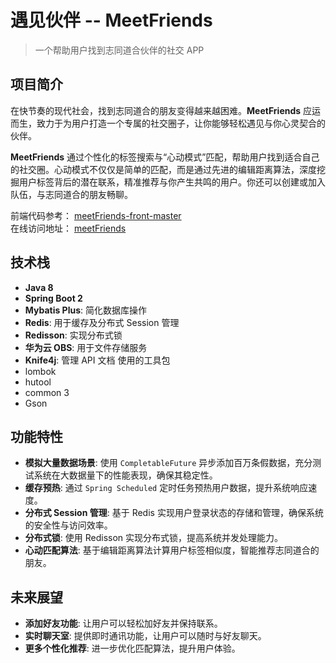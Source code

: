 # 遇见伙伴 -- MeetFriends
> 一个帮助用户找到志同道合伙伴的社交 APP

## 项目简介
在快节奏的现代社会，找到志同道合的朋友变得越来越困难。**MeetFriends** 应运而生，致力于为用户打造一个专属的社交圈子，让你能够轻松遇见与你心灵契合的伙伴。

**MeetFriends** 通过个性化的标签搜索与“心动模式”匹配，帮助用户找到适合自己的社交圈。心动模式不仅仅是简单的匹配，而是通过先进的编辑距离算法，深度挖掘用户标签背后的潜在联系，精准推荐与你产生共鸣的用户。你还可以创建或加入队伍，与志同道合的朋友畅聊。

前端代码参考： [meetFriends-front-master ]( https://github.com/lhf2003/meetFriends-front-master ) </br>
在线访问地址： [meetFriends]( http://139.159.143.140:8000 )
## 技术栈
- **Java 8** 
- **Spring Boot 2**
- **Mybatis Plus**: 简化数据库操作 
- **Redis**: 用于缓存及分布式 Session 管理 
- **Redisson**: 实现分布式锁 
- **华为云 OBS**: 用于文件存储服务 
- **Knife4j**: 管理 API 文档
使用的工具包
- lombok
- hutool
- common 3
- Gson
## 功能特性
- **模拟大量数据场景**: 使用 `CompletableFuture` 异步添加百万条假数据，充分测试系统在大数据量下的性能表现，确保其稳定性。
- **缓存预热**: 通过 `Spring Scheduled` 定时任务预热用户数据，提升系统响应速度。
- **分布式 Session 管理**: 基于 Redis 实现用户登录状态的存储和管理，确保系统的安全性与访问效率。
- **分布式锁**: 使用 Redisson 实现分布式锁，提高系统并发处理能力。
- **心动匹配算法**: 基于编辑距离算法计算用户标签相似度，智能推荐志同道合的朋友。

## 未来展望
- **添加好友功能**: 让用户可以轻松加好友并保持联系。
- **实时聊天室**: 提供即时通讯功能，让用户可以随时与好友聊天。
- **更多个性化推荐**: 进一步优化匹配算法，提升用户体验。

